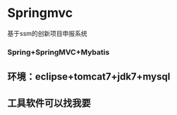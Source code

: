 # Springmvc
基于ssm的创新项目申报系统
### Spring+SpringMVC+Mybatis
## 环境：eclipse+tomcat7+jdk7+mysql
## 工具软件可以找我要
